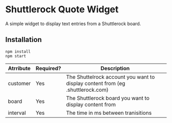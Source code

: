 # Shuttlerock Quote Widget

A simple widget to display text entries from a Shuttlerock board.

## Installation
```
npm install
npm start
```

| Atrribute | Required? | Description |
| --------- | --------- | ----------- |
| customer  | Yes |The Shuttelrock account you want to display content from (eg <customer>.shuttlerock.com) |
| board     | Yes |The Shuttlerock board you want to display content from |
| interval  | Yes |The time in ms between tranisitions |
